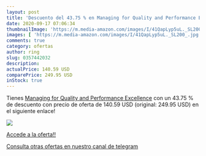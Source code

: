 ```yaml
---
layout: post
title: 'Descuento del 43.75 % en Managing for Quality and Performance Exc'
date: 2020-09-17 07:06:34
thumbnailImage: 'https://m.media-amazon.com/images/I/41QapLyp5uL._SL200_.jpg'
images: [ 'https://m.media-amazon.com/images/I/41QapLyp5uL._SL200_.jpg' ]
comments: true
category: ofertas
author: ring
slug: 0357442032
description:
actualPrice: 140.59 USD
comparePrice: 249.95 USD
inStock: true
---
```


Tienes [Managing for Quality and Performance Excellence](https://www.amazon.com/dp/0357442032/?tag=redken08-20) con un 43.75 % de descuento con precio de oferta de 140.59 USD (original: 249.95 USD) en el siguiente enlace!

[![](https://m.media-amazon.com/images/I/41QapLyp5uL._SL200_.jpg)](https://www.amazon.com/dp/0357442032/?tag=redken08-20)

[Accede a la oferta!!](https://www.amazon.com/dp/0357442032/?tag=redken08-20)

[Consulta otras ofertas en nuestro canal de telegram](https://t.me/s/ofertas25)
